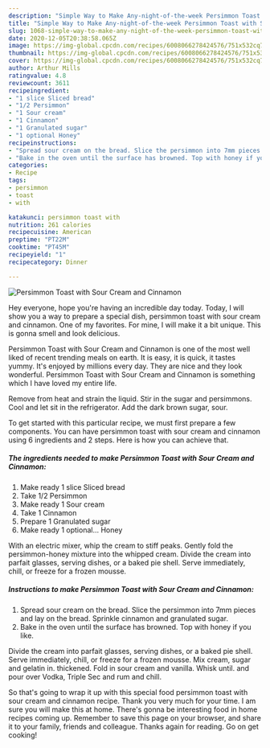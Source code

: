 ```yaml
---
description: "Simple Way to Make Any-night-of-the-week Persimmon Toast with Sour Cream and Cinnamon"
title: "Simple Way to Make Any-night-of-the-week Persimmon Toast with Sour Cream and Cinnamon"
slug: 1068-simple-way-to-make-any-night-of-the-week-persimmon-toast-with-sour-cream-and-cinnamon
date: 2020-12-05T20:38:58.065Z
image: https://img-global.cpcdn.com/recipes/6008066278424576/751x532cq70/persimmon-toast-with-sour-cream-and-cinnamon-recipe-main-photo.jpg
thumbnail: https://img-global.cpcdn.com/recipes/6008066278424576/751x532cq70/persimmon-toast-with-sour-cream-and-cinnamon-recipe-main-photo.jpg
cover: https://img-global.cpcdn.com/recipes/6008066278424576/751x532cq70/persimmon-toast-with-sour-cream-and-cinnamon-recipe-main-photo.jpg
author: Arthur Mills
ratingvalue: 4.8
reviewcount: 3611
recipeingredient:
- "1 slice Sliced bread"
- "1/2 Persimmon"
- "1 Sour cream"
- "1 Cinnamon"
- "1 Granulated sugar"
- "1 optional Honey"
recipeinstructions:
- "Spread sour cream on the bread. Slice the persimmon into 7mm pieces and lay on the bread. Sprinkle cinnamon and granulated sugar."
- "Bake in the oven until the surface has browned. Top with honey if you like."
categories:
- Recipe
tags:
- persimmon
- toast
- with

katakunci: persimmon toast with 
nutrition: 261 calories
recipecuisine: American
preptime: "PT22M"
cooktime: "PT45M"
recipeyield: "1"
recipecategory: Dinner

---
```



![Persimmon Toast with Sour Cream and Cinnamon](https://img-global.cpcdn.com/recipes/6008066278424576/751x532cq70/persimmon-toast-with-sour-cream-and-cinnamon-recipe-main-photo.jpg)

Hey everyone, hope you're having an incredible day today. Today, I will show you a way to prepare a special dish, persimmon toast with sour cream and cinnamon. One of my favorites. For mine, I will make it a bit unique. This is gonna smell and look delicious.

Persimmon Toast with Sour Cream and Cinnamon is one of the most well liked of recent trending meals on earth. It is easy, it is quick, it tastes yummy. It's enjoyed by millions every day. They are nice and they look wonderful. Persimmon Toast with Sour Cream and Cinnamon is something which I have loved my entire life.

Remove from heat and strain the liquid. Stir in the sugar and persimmons. Cool and let sit in the refrigerator. Add the dark brown sugar, sour.


To get started with this particular recipe, we must first prepare a few components. You can have persimmon toast with sour cream and cinnamon using 6 ingredients and 2 steps. Here is how you can achieve that.

<!--inarticleads1-->

##### The ingredients needed to make Persimmon Toast with Sour Cream and Cinnamon:

1. Make ready 1 slice Sliced bread
1. Take 1/2 Persimmon
1. Make ready 1 Sour cream
1. Take 1 Cinnamon
1. Prepare 1 Granulated sugar
1. Make ready 1 optional... Honey


With an electric mixer, whip the cream to stiff peaks. Gently fold the persimmon-honey mixture into the whipped cream. Divide the cream into parfait glasses, serving dishes, or a baked pie shell. Serve immediately, chill, or freeze for a frozen mousse. 

<!--inarticleads2-->

##### Instructions to make Persimmon Toast with Sour Cream and Cinnamon:

1. Spread sour cream on the bread. Slice the persimmon into 7mm pieces and lay on the bread. Sprinkle cinnamon and granulated sugar.
1. Bake in the oven until the surface has browned. Top with honey if you like.


Divide the cream into parfait glasses, serving dishes, or a baked pie shell. Serve immediately, chill, or freeze for a frozen mousse. Mix cream, sugar and gelatin in. thickened. Fold in sour cream and vanilla. Whisk until. and pour over Vodka, Triple Sec and rum and chill. 

So that's going to wrap it up with this special food persimmon toast with sour cream and cinnamon recipe. Thank you very much for your time. I am sure you will make this at home. There's gonna be interesting food in home recipes coming up. Remember to save this page on your browser, and share it to your family, friends and colleague. Thanks again for reading. Go on get cooking!
